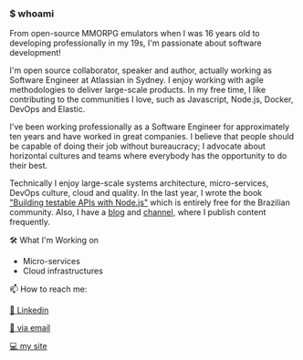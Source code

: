 ### $ whoami

From open-source MMORPG emulators when I was 16 years old to developing professionally in my 19s, I'm passionate about software development!

I'm open source collaborator, speaker and author, actually working as Software Engineer at Atlassian in Sydney. I enjoy working with agile methodologies to deliver large-scale products. In my free time, I like contributing to the communities I love, such as Javascript, Node.js, Docker, DevOps and Elastic.

I've been working professionally as a Software Engineer for approximately ten years and have worked in great companies. I believe that people should be capable of doing their job without bureaucracy; I advocate about horizontal cultures and teams where everybody has the opportunity to do their best.

Technically I enjoy large-scale systems architecture, micro-services, DevOps culture, cloud and quality.
In the last year, I wrote the book ["Building testable APIs with Node.js"](https://leanpub.com/construindo-apis-testaveis-com-nodejs/) which is entirely free for the Brazilian community. Also, I have a [blog](https://walde.co/) and [channel](https://www.youtube.com/user/waldemaneto/videos), where I publish content frequently.

🛠 What I'm Working on
- Micro-services
- Cloud infrastructures

📫 How to reach me:

[💬 Linkedin](https://www.linkedin.com/in/waldemarnt/)

[📧 via email](mailto:waldemarnt@gmail.com)

[💻 my site ](https://walde.co)
